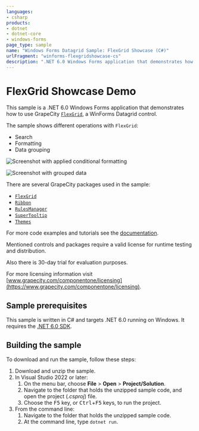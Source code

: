 ```yaml
---
languages:
- csharp
products:
- dotnet
- dotnet-core
- windows-forms
page_type: sample
name: "Windows Forms Datagrid Sample: FlexGrid Showcase (C#)"
urlFragment: "winforms-flexgridshowcase-cs"
description: ".NET 6.0 Windows Forms application that demonstrates how to use GrapeCity FlexGrid"
---
```


# FlexGrid Showcase Demo

This sample is a .NET 6.0 Windows Forms application that demonstrates how to use GrapeCity [`FlexGrid`](https://www.grapecity.com/componentone/winforms-ui-controls/flexgrid-winforms-data-grid), a WinForms Datagrid control.

The sample shows different operations with `FlexGrid`:

* Search
* Formatting
* Data grouping

![Screenshot with applied conditional formatting](../images/screenshot1.png)

![Screenshot with grouped data](../images/screenshot2.png)

There are several GrapeCity packages used in the sample:

* [`FlexGrid`](https://www.nuget.org/packages/C1.Win.FlexGrid)
* [`Ribbon`](https://www.nuget.org/packages/C1.Win.Ribbon)
* [`RulesManager`](https://www.nuget.org/packages/C1.Win.RulesManager)
* [`SuperTooltip`](https://www.nuget.org/packages/C1.Win.SuperTooltip)
* [`Themes`](https://www.nuget.org/packages/C1.Win.Themes)

For more code examples and tutorials see the [documentation](https://www.grapecity.com/componentone/docs/win/online-flexgrid/overview.html).

Mentioned controls and packages require a valid license for runtime testing and distribution.

Also there is 30-day trial for evaluation purposes.

For more licensing information visit [www.grapecity.com/componentone/licensing](https://www.grapecity.com/componentone/licensing).

## Sample prerequisites

This sample is written in C# and targets .NET 6.0 running on Windows. It requires the [.NET 6.0 SDK](https://dotnet.microsoft.com/download/dotnet/6.0).

## Building the sample

To download and run the sample, follow these steps:

01. Download and unzip the sample.
01. In Visual Studio 2022 or later:
    01. On the menu bar, choose **File** > **Open** > **Project/Solution**.
    01. Navigate to the folder that holds the unzipped sample code, and open the project (*.csproj*) file.
    01. Choose the <kbd>F5</kbd> key, or <kbd>Ctrl</kbd>+<kbd>F5</kbd> keys, to run the project.
01. From the command line:
    01. Navigate to the folder that holds the unzipped sample code.
    01. At the command line, type `dotnet run`.
